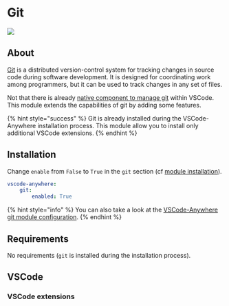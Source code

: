 # Git

![](https://upload.wikimedia.org/wikipedia/commons/e/e0/Git-logo.svg)

## About

[Git](https://git-scm.com/) is a distributed version-control system for tracking changes in source code during software development. It is designed for coordinating work among programmers, but it can be used to track changes in any set of files.

Not that there is already [native component to manage git](https://code.visualstudio.com/docs/editor/versioncontrol) within VSCode. This module extends the capabilities of git by adding some features.

{% hint style="success" %}
Git is already installed during the VSCode-Anywhere installation process. This module allow you to install only additional VSCode extensions.
{% endhint %}

## Installation

Change `enable` from `False` to `True` in the `git` section \(cf [module installation](../install.md)\).

```yaml
vscode-anywhere:
    git:
        enabled: True
```

{% hint style="info" %}
You can also take a look at the [VSCode-Anywhere git module configuration](https://github.com/gigi206/VSCode-Anywhere/blob/V2/salt/modules/git/defaults.yaml).
{% endhint %}

## Requirements

No requirements \(`git` is installed during the installation process\).

## VSCode

### VSCode extensions




